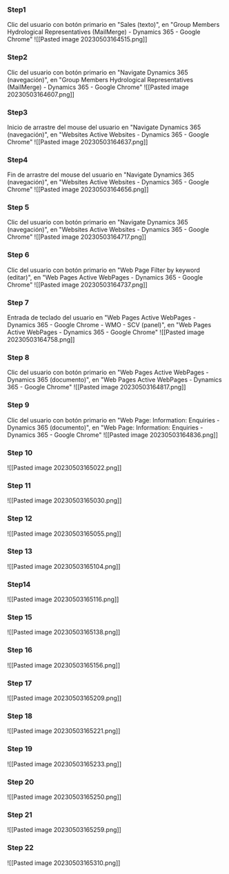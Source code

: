 ### Step1
Clic del usuario con botón primario en "Sales (texto)", en "Group Members Hydrological Representatives (MailMerge) - Dynamics 365 - Google Chrome"
![[Pasted image 20230503164515.png]]
### Step2 
Clic del usuario con botón primario en "Navigate Dynamics 365 (navegación)", en
"Group Members Hydrological Representatives (MailMerge) - Dynamics 365 - Google Chrome"
![[Pasted image 20230503164607.png]]

### Step3 
Inicio de arrastre del mouse del usuario en "Navigate Dynamics 365 (navegación)", en
"Websites Active Websites - Dynamics 365 - Google Chrome"
![[Pasted image 20230503164637.png]]

### Step4
Fin de arrastre del mouse del usuario en "Navigate Dynamics 365 (navegación)", en
"Websites Active Websites - Dynamics 365 - Google Chrome"
![[Pasted image 20230503164656.png]]

### Step 5
Clic del usuario con botón primario en "Navigate Dynamics 365 (navegación)", en
"Websites Active Websites - Dynamics 365 - Google Chrome"
![[Pasted image 20230503164717.png]]

### Step 6
Clic del usuario con botón primario en "Web Page Filter by keyword (editar)", en "Web
Pages Active WebPages - Dynamics 365 - Google Chrome"
![[Pasted image 20230503164737.png]]

### Step 7
Entrada de teclado del usuario en "Web Pages Active WebPages - Dynamics 365 -
Google Chrome - WMO - SCV (panel)", en "Web Pages Active WebPages - Dynamics 365 - Google Chrome" 
![[Pasted image 20230503164758.png]]

### Step 8
Clic del usuario con botón primario en "Web Pages Active WebPages - Dynamics 365
(documento)", en "Web Pages Active WebPages - Dynamics 365 - Google Chrome"
![[Pasted image 20230503164817.png]]

### Step 9
Clic del usuario con botón primario en "Web Page: Information: Enquiries - Dynamics
365 (documento)", en "Web Page: Information: Enquiries - Dynamics 365 - Google Chrome"
![[Pasted image 20230503164836.png]]

### Step 10
![[Pasted image 20230503165022.png]]

### Step 11
![[Pasted image 20230503165030.png]]

### Step 12
![[Pasted image 20230503165055.png]]

### Step 13
![[Pasted image 20230503165104.png]]

### Step14
![[Pasted image 20230503165116.png]]

### Step 15
![[Pasted image 20230503165138.png]]

### Step 16
![[Pasted image 20230503165156.png]]

### Step 17
![[Pasted image 20230503165209.png]]

### Step 18
![[Pasted image 20230503165221.png]]

### Step 19
![[Pasted image 20230503165233.png]]


### Step 20 
![[Pasted image 20230503165250.png]]

### Step 21
![[Pasted image 20230503165259.png]]

### Step 22
![[Pasted image 20230503165310.png]]
